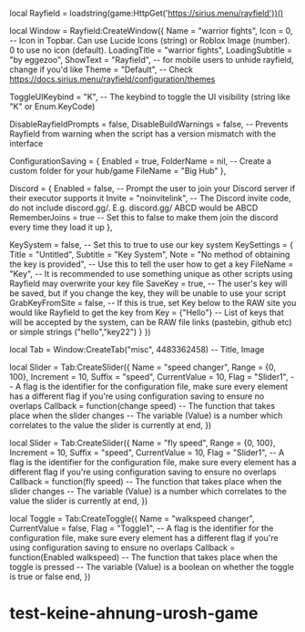 local Rayfield = loadstring(game:HttpGet('https://sirius.menu/rayfield'))()

local Window = Rayfield:CreateWindow({
   Name = "warrior fights",
   Icon = 0, -- Icon in Topbar. Can use Lucide Icons (string) or Roblox Image (number). 0 to use no icon (default).
   LoadingTitle = "warrior fights",
   LoadingSubtitle = "by eggezoo",
   ShowText = "Rayfield", -- for mobile users to unhide rayfield, change if you'd like
   Theme = "Default", -- Check https://docs.sirius.menu/rayfield/configuration/themes

   ToggleUIKeybind = "K", -- The keybind to toggle the UI visibility (string like "K" or Enum.KeyCode)

   DisableRayfieldPrompts = false,
   DisableBuildWarnings = false, -- Prevents Rayfield from warning when the script has a version mismatch with the interface

   ConfigurationSaving = {
      Enabled = true,
      FolderName = nil, -- Create a custom folder for your hub/game
      FileName = "Big Hub"
   },

   Discord = {
      Enabled = false, -- Prompt the user to join your Discord server if their executor supports it
      Invite = "noinvitelink", -- The Discord invite code, do not include discord.gg/. E.g. discord.gg/ ABCD would be ABCD
      RememberJoins = true -- Set this to false to make them join the discord every time they load it up
   },

   KeySystem = false, -- Set this to true to use our key system
   KeySettings = {
      Title = "Untitled",
      Subtitle = "Key System",
      Note = "No method of obtaining the key is provided", -- Use this to tell the user how to get a key
      FileName = "Key", -- It is recommended to use something unique as other scripts using Rayfield may overwrite your key file
      SaveKey = true, -- The user's key will be saved, but if you change the key, they will be unable to use your script
      GrabKeyFromSite = false, -- If this is true, set Key below to the RAW site you would like Rayfield to get the key from
      Key = {"Hello"} -- List of keys that will be accepted by the system, can be RAW file links (pastebin, github etc) or simple strings ("hello","key22")
   }
})

local Tab = Window:CreateTab("misc", 4483362458) -- Title, Image

local Slider = Tab:CreateSlider({
   Name = "speed changer",
   Range = {0, 100},
   Increment = 10,
   Suffix = "speed",
   CurrentValue = 10,
   Flag = "Slider1", -- A flag is the identifier for the configuration file, make sure every element has a different flag if you're using configuration saving to ensure no overlaps
   Callback = function(change speed)
   -- The function that takes place when the slider changes
   -- The variable (Value) is a number which correlates to the value the slider is currently at
   end,
})

local Slider = Tab:CreateSlider({
   Name = "fly speed",
   Range = {0, 100},
   Increment = 10,
   Suffix = "speed",
   CurrentValue = 10,
   Flag = "Slider1", -- A flag is the identifier for the configuration file, make sure every element has a different flag if you're using configuration saving to ensure no overlaps
   Callback = function(fly speed)
   -- The function that takes place when the slider changes
   -- The variable (Value) is a number which correlates to the value the slider is currently at
   end,
})

local Toggle = Tab:CreateToggle({
   Name = "walkspeed changer",
   CurrentValue = false,
   Flag = "Toggle1", -- A flag is the identifier for the configuration file, make sure every element has a different flag if you're using configuration saving to ensure no overlaps
   Callback = function(Enabled walkspeed)
   -- The function that takes place when the toggle is pressed
   -- The variable (Value) is a boolean on whether the toggle is true or false
   end,
})

# test-keine-ahnung-urosh-game
